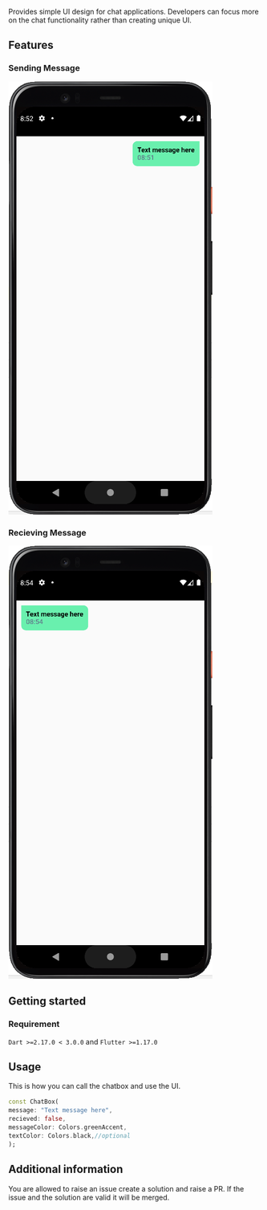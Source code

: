 <!-- 
This README describes the package. If you publish this package to pub.dev,
this README's contents appear on the landing page for your package.

For information about how to write a good package README, see the guide for
[writing package pages](https://dart.dev/guides/libraries/writing-package-pages). 

For general information about developing packages, see the Dart guide for
[creating packages](https://dart.dev/guides/libraries/create-library-packages)
and the Flutter guide for
[developing packages and plugins](https://flutter.dev/developing-packages). 
-->

Provides simple UI design for chat applications. Developers can focus more on the chat functionality rather than creating unique UI.


## Features

### Sending Message
![img.png](img.png)

### Recieving Message
![img_1.png](img_1.png)


## Getting started

### Requirement
`Dart >=2.17.0 < 3.0.0` and `Flutter >=1.17.0`

## Usage

This is how you can call the chatbox and use the UI.

```dart
const ChatBox(
message: "Text message here",
recieved: false,
messageColor: Colors.greenAccent,
textColor: Colors.black,//optional
);
```

## Additional information

You are allowed to raise an issue create a solution and raise a PR. If the issue and the solution are valid it will be merged.